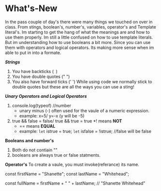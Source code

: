 # What's-New

In the pass couple of day's there were many things we touched on over in class.
From stings, boolean's, number's, variables, operator's and Template literal's.
Im starting to get the hang of what the meanings are and how to use them properly.
Im still a little confused on how to use template literals. But im understanding how to use booleans a bit more. 
Since you can use them with operators and logical operators. Its making more sense when im able to put in into a formate.


**_Strings_**
  1. You have backticks (` `)
  2. You have double quotes (" ")
  3. You also have forward ticks (' ')
While using code we normally stick to double quotes but these are all the ways you can use a sting!


**_Unary Operators and Logical Operators_**
  1. console.log(typeof) //number
     * unary minus (-)  often used for the vaule of a numeric expression.
     * example: x=5/ y=-x (y will be -5)
  2. true && false = false/ true && true = true
     *! means **NOT**
     * == means **EQUAL**
     * example: `let` istrue = true; `let` isfalse = !istrue; //false will be false
    
**Booleans and number's**
  1. Both do not contiain ""
  2. booleans are always true or false statments.

**Operator's**
To create a vaule, you must invoke(referance) its name. 

const firstName = "Shanette";
const lastName = "Whitehead";

const fullName = firstName + " " + lastName; // "Shanette Whitehead"




  

